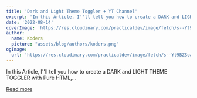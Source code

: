 ```yaml
---
title: 'Dark and Light Theme Toggler + YT Channel'
excerpt: 'In this Article, I''ll tell you how to create a DARK and LIGHT THEME TOGGLER with Pure HTML,...'
date: '2022-08-14'
coverImage: 'https://res.cloudinary.com/practicaldev/image/fetch/s--Yt9BZSoa--/c_imagga_scale,f_auto,fl_progressive,h_420,q_auto,w_1000/https://dev-to-uploads.s3.amazonaws.com/uploads/articles/xits1lgbl2wmo9nothc3.jpeg'
author:
  name: Koders
  picture: "assets/blog/authors/koders.png"
ogImage:
  url: 'https://res.cloudinary.com/practicaldev/image/fetch/s--Yt9BZSoa--/c_imagga_scale,f_auto,fl_progressive,h_420,q_auto,w_1000/https://dev-to-uploads.s3.amazonaws.com/uploads/articles/xits1lgbl2wmo9nothc3.jpeg'
---
```


In this Article, I''ll tell you how to create a DARK and LIGHT THEME TOGGLER with Pure HTML,...

[Read more](https://dev.to/arjuncodess/dark-and-light-theme-toggler-yt-channel-4ikh)
